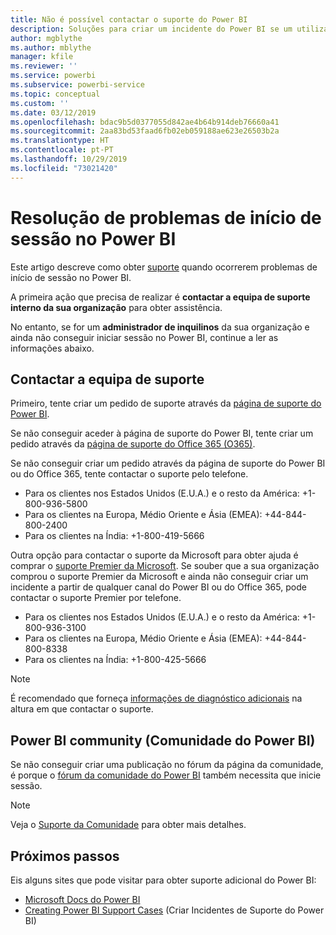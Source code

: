 ```yaml
---
title: Não é possível contactar o suporte do Power BI
description: Soluções para criar um incidente do Power BI se um utilizador não conseguir iniciar sessão
author: mgblythe
ms.author: mblythe
manager: kfile
ms.reviewer: ''
ms.service: powerbi
ms.subservice: powerbi-service
ms.topic: conceptual
ms.custom: ''
ms.date: 03/12/2019
ms.openlocfilehash: bdac9b5d0377055d842ae4b64b914deb76660a41
ms.sourcegitcommit: 2aa83bd53faad6fb02eb059188ae623e26503b2a
ms.translationtype: HT
ms.contentlocale: pt-PT
ms.lasthandoff: 10/29/2019
ms.locfileid: "73021420"
---
```

# <a name="troubleshooting-sign-in-issues-for-power-bi"></a>Resolução de problemas de início de sessão no Power BI

Este artigo descreve como obter [suporte](https://powerbi.microsoft.com/support/) quando ocorrerem problemas de início de sessão no Power BI.

A primeira ação que precisa de realizar é **contactar a equipa de suporte interno da sua organização** para obter assistência.

No entanto, se for um **administrador de inquilinos** da sua organização e ainda não conseguir iniciar sessão no Power BI, continue a ler as informações abaixo.

## <a name="engage-the-support-team"></a>Contactar a equipa de suporte

Primeiro, tente criar um pedido de suporte através da [página de suporte do Power BI](https://powerbi.microsoft.com/en-us/support/).

Se não conseguir aceder à página de suporte do Power BI, tente criar um pedido através da [página de suporte do Office 365 (O365)](https://support.office.com/home/contact).

Se não conseguir criar um pedido através da página de suporte do Power BI ou do Office 365, tente contactar o suporte pelo telefone.

* Para os clientes nos Estados Unidos (E.U.A.) e o resto da América: +1-800-936-5800
* Para os clientes na Europa, Médio Oriente e Ásia (EMEA): +44-844-800-2400
* Para os clientes na Índia: +1-800-419-5666

Outra opção para contactar o suporte da Microsoft para obter ajuda é comprar o [suporte Premier da Microsoft](https://support.microsoft.com/premier). Se souber que a sua organização comprou o suporte Premier da Microsoft e ainda não conseguir criar um incidente a partir de qualquer canal do Power BI ou do Office 365, pode contactar o suporte Premier por telefone.

* Para os clientes nos Estados Unidos (E.U.A.) e o resto da América: +1-800-936-3100
* Para os clientes na Europa, Médio Oriente e Ásia (EMEA): +44-844-800-8338
* Para os clientes na Índia: +1-800-425-5666

> [!Note]
> É recomendado que forneça [informações de diagnóstico adicionais](service-admin-capturing-additional-diagnostic-information-for-power-bi.md) na altura em que contactar o suporte.

## <a name="power-bi-community"></a>Power BI community (Comunidade do Power BI)

Se não conseguir criar uma publicação no fórum da página da comunidade, é porque o [fórum da comunidade do Power BI](https://community.powerbi.com/) também necessita que inicie sessão.

> [!Note]
> Veja o [Suporte da Comunidade](https://community.powerbi.com/t5/Community-Support/ct-p/PBI_CommunitySupport) para obter mais detalhes.

## <a name="next-steps"></a>Próximos passos

Eis alguns sites que pode visitar para obter suporte adicional do Power BI:

* [Microsoft Docs do Power BI](https://docs.microsoft.com/power-bi/)
* [Creating Power BI Support Cases](https://blogs.msdn.microsoft.com/charles_sterling/2017/12/01/creating-power-bi-support-cases/) (Criar Incidentes de Suporte do Power BI)

